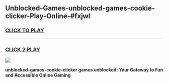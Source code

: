 
## Unblocked-Games-unblocked-games-cookie-clicker-Play-Online-#fxjwl
<h3>
<a href="https://premium.freeplayer.one?title=unblocked-games-cookie-clicker&ref=27F">CLICK TO PLAY</a></h3>
<hr>

<h3>
<a href="https://premium.freeplayer.one?title=unblocked-games-cookie-clicker&ref=27F">CLICK 2 PLAY</a>
  
</h3>

<a href="https://premium.freeplayer.one?title=unblocked-games-cookie-clicker&ref=27F"><img src="https://clearcache.store/games.png"></a>


**unblocked-games-cookie-clicker games unblocked: Your Gateway to Fun and Accessible Online Gaming**
